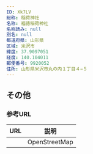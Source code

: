 ```yaml
---
ID: Xk7LV
総称: 稲荷神社
名称: 福徳稲荷神社
名称読み: null
別名: null
都道府県: 山形県
区域: 米沢市
緯度: 37.9097051
経度: 140.104011
郵便番号: 9920052
住所: 山形県米沢市丸の内１丁目４−５
---
```


## その他

### 参考URL

| URL | 説明          |
| --- | ------------- |
|     | OpenStreetMap |
